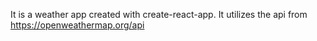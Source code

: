 It is a weather app created with create-react-app. It utilizes the api from https://openweathermap.org/api
